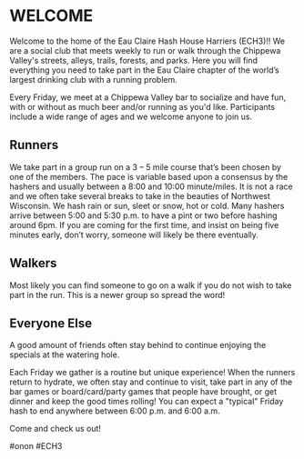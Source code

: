 # WELCOME
Welcome to the home of the Eau Claire Hash House Harriers (ECH3)!! We are a social club that meets weekly to run or walk through the Chippewa Valley's streets, alleys, trails, forests, and parks. Here you will find everything you need to take part in the Eau Claire chapter of the world’s largest drinking club with a running problem.

Every Friday, we meet at a Chippewa Valley bar to socialize and have fun, with or without as much beer and/or running as you'd like. Participants include a wide range of ages and we welcome anyone to join us.

## Runners
We take part in a group run on a 3 – 5 mile course that’s been chosen by one of the members. The pace is variable based upon a consensus by the hashers and usually between a 8:00 and 10:00 minute/miles. It is not a race and we often take several breaks to take in the beauties of Northwest Wisconsin. We hash rain or sun, sleet or snow, hot or cold. Many hashers arrive between 5:00 and 5:30 p.m. to have a pint or two before hashing around 6pm. If you are coming for the first time, and insist on being five minutes early, don’t worry, someone will likely be there eventually.

## Walkers
Most likely you can find someone to go on a walk if you do not wish to take part in the run. This is a newer group so spread the word!  

## Everyone Else
A good amount of friends often stay behind to continue enjoying the specials at the watering hole. 

Each Friday we gather is a routine but unique experience! When the runners return to hydrate, we often stay and continue to visit, take part in any of the bar games or board/card/party games that people have brought, or get dinner and keep the good times rolling! You can expect a "typical" Friday hash to end anywhere between 6:00 p.m. and 6:00 a.m. 

Come and check us out!

#onon #ECH3
